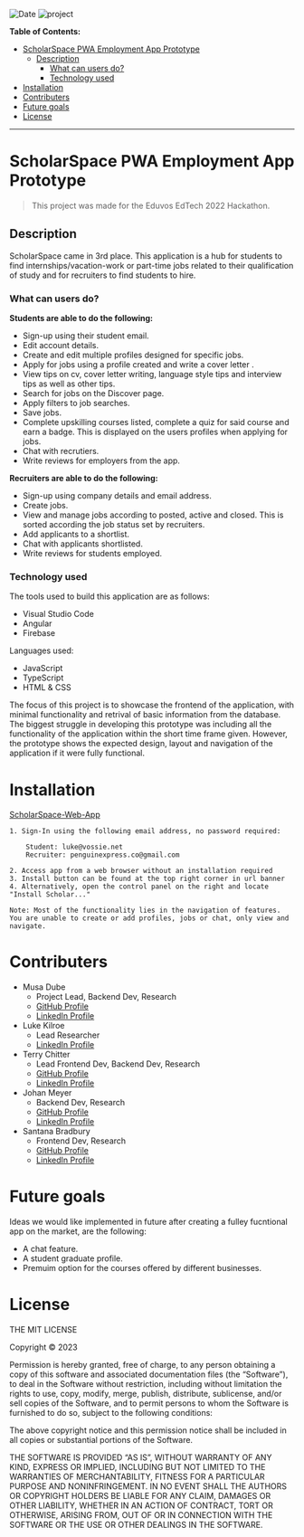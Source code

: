 ![Date](https://img.shields.io/date/1669374405)
![project](https://img.shields.io/badge/project-hackathon-yellow)

**Table of Contents:**
- [ScholarSpace PWA Employment App Prototype](#scholarspace-pwa-employment-app-prototype)
  - [Description](#description)
    - [What can users do?](#what-can-users-do)
    - [Technology used](#technology-used)
- [Installation](#installation)
- [Contributers](#contributers)
- [Future goals](#future-goals)
- [License](#license)

---

# ScholarSpace PWA Employment App Prototype 

> This project was made for the Eduvos EdTech 2022 Hackathon. 

## Description

ScholarSpace came in 3rd place. This application is a hub for students to find internships/vacation-work or part-time jobs related to their qualification of study and for recruiters to find students to hire.

### What can users do?

**Students are able to do the following:**
- Sign-up using their student email.
- Edit account details.
- Create and edit multiple profiles designed for specific jobs.
- Apply for jobs using a profile created and write a cover letter .
- View tips on cv, cover letter writing, language style tips and interview tips as well as other tips.
- Search for jobs on the Discover page.
- Apply filters to job searches. 
- Save jobs. 
- Complete upskilling courses listed, complete a quiz for said course and earn a badge. This is displayed on the users profiles when applying for jobs.
- Chat with recrutiers.
- Write reviews for employers from the app.

**Recruiters are able to do the following:**
- Sign-up using company details and email address.
- Create jobs.
- View and manage jobs according to posted, active and closed. This is sorted according the job status set by recruiters.
- Add applicants to a shortlist.
- Chat with applicants shortlisted.
- Write reviews for students employed.
  
### Technology used

The tools used to build this application are as follows:
- Visual Studio Code
- Angular
- Firebase

Languages used:
- JavaScript
- TypeScript
- HTML & CSS

The focus of this project is to showcase the frontend of the application, with minimal functionality and retrival of basic information from the database. The biggest struggle in developing this prototype was including all the functionality of the application within the short time frame given. However, the prototype shows the expected design, layout and navigation of the application if it were fully functional.

# Installation

[ScholarSpace-Web-App](https://scholarspace.web.app/#/welcome)
   
    1. Sign-In using the following email address, no password required:
   
        Student: luke@vossie.net
        Recruiter: penguinexpress.co@gmail.com

    2. Access app from a web browser without an installation required
    3. Install button can be found at the top right corner in url banner
    4. Alternatively, open the control panel on the right and locate "Install Scholar..."

    Note: Most of the functionality lies in the navigation of features. You are unable to create or add profiles, jobs or chat, only view and navigate.
   
# Contributers

- Musa Dube 
  - Project Lead, Backend Dev, Research
  - [GitHub Profile](https://github.com/musa-dube)
  - [LinkedIn Profile](https://www.linkedin.com/in/musa-dube-8483a320b)
- Luke Kilroe
  - Lead Researcher
  - [LinkedIn Profile](https://linkedin.com/mwlite/in/luke-kilroe-511216259)
- Terry Chitter
  - Lead Frontend Dev, Backend Dev, Research
  - [GitHub Profile](https://github.com/terrychitter)
  - [LinkedIn Profile](https://www.linkedin.com/in/terry-chitter-91a950201)
- Johan Meyer
  - Backend Dev, Research
  - [GitHub Profile](https://github.com/johanmeyer40)
  - [LinkedIn Profile](https://www.linkedin.com/in/johan-meyer-26b80a243)
- Santana Bradbury
  - Frontend Dev, Research
  - [GitHub Profile](https://github.com/sanbradbury)
  - [LinkedIn Profile](https://www.linkedin.com/in/santana-bradbury-1342b3203)
  
# Future goals
Ideas we would like implemented in future after creating a fulley fucntional app on the market, are the following:
- A chat feature.
- A student graduate profile.
- Premuim option for the courses offered by different businesses.

# License

THE MIT LICENSE

Copyright © 2023 <copyright ScholarSpace>

Permission is hereby granted, free of charge, to any person obtaining a copy of this software and associated documentation files (the “Software”), to deal in the Software without restriction, including without limitation the rights to use, copy, modify, merge, publish, distribute, sublicense, and/or sell copies of the Software, and to permit persons to whom the Software is furnished to do so, subject to the following conditions:

The above copyright notice and this permission notice shall be included in all copies or substantial portions of the Software.

THE SOFTWARE IS PROVIDED “AS IS”, WITHOUT WARRANTY OF ANY KIND, EXPRESS OR IMPLIED, INCLUDING BUT NOT LIMITED TO THE WARRANTIES OF MERCHANTABILITY, FITNESS FOR A PARTICULAR PURPOSE AND NONINFRINGEMENT. IN NO EVENT SHALL THE AUTHORS OR COPYRIGHT HOLDERS BE LIABLE FOR ANY CLAIM, DAMAGES OR OTHER LIABILITY, WHETHER IN AN ACTION OF CONTRACT, TORT OR OTHERWISE, ARISING FROM, OUT OF OR IN CONNECTION WITH THE SOFTWARE OR THE USE OR OTHER DEALINGS IN THE SOFTWARE.
